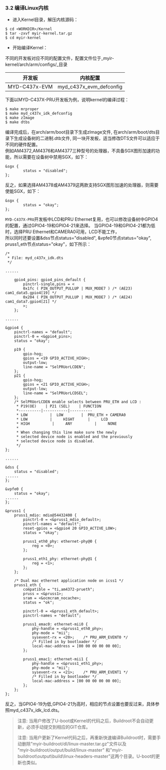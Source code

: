 ### 3.2 编译Linux内核

* 进入Kernel目录，解压内核源码：  

```
$ cd <WORKDIR>/Kernel
$ tar -zxvf myir-kernel.tar.gz
$ cd myir-kernel
```

* 开始编译Kernel：  

不同的开发板对应不同的配置文件，配置文件位于_myir-kernel/arch/arm/configs/_目录

| 开发板 | 内核配置 |
| --- | --- |
| MYD-C437x-EVM | myd\_c437x\_evm\_defconfig |

下面以MYD-C437X-PRU开发板为例，说明kernel的编译过程：

```
$ make mrproper
$ make myd_c437x_idk_defconfig
$ make zImage
$ make dtbs
```

编译完成后，在arch/arm/boot目录下生成zImage文件, 在arch/arm/boot/dts目录下生成设备树的二进制.dtb文件, 同一块开发板，适当修改DTS文件可以适应于不同的硬件配置。  
例如AM4372,AM4376和AM4377三种型号的处理器，不具备SGX图形加速的功能，所以需要在设备树中禁用SGX，如下：

```
&sgx {
        status = "disabled";
};
```

反之，如果选择AM4378或AM4379这两款支持SGX图形加速的处理器，则需要使能SGX，如下：

```
&sgx {
        status = "okay";
};
```

`MYD-C437X-PRU`开发板中LCD和PRU Ethernet复用，也可以修改设备树中GPIO4的配置，通过GPIO4-19和GPIO4-21来选择。 当GPIO4-19和GPIO4-21都为低时，选择PRU Ethernet和CAMERA0可用，LCD不能工作，  
所以同时还要设置&dss节点status="disabled", &vpfe0节点status="okay", pruss1\_eth节点status="okay"，如下所示：

```
/*
 * File: myd_c437x_idk.dts
 */

......

    gpio4_pins: gpio4_pins_default {
        pinctrl-single,pins = <
        0x1fc ( PIN_OUTPUT_PULLUP | MUX_MODE7 ) /* (AE23) cam1_data5.gpio4[19] */
        0x204 ( PIN_OUTPUT_PULLUP | MUX_MODE7 ) /* (AE24) cam1_data7.gpio4[21] */
        >;
    };

......

&gpio4 {
    pinctrl-names = "default";
    pinctrl-0 = <&gpio4_pins>;
    status = "okay";

    p19 {
        gpio-hog;
        gpios = <19 GPIO_ACTIVE_HIGH>;
        output-low;
        line-name = "SelPRUorLCDEN";
    };
    p21 {
        gpio-hog;
        gpios = <21 GPIO_ACTIVE_HIGH>;
        output-low;
        line-name = "SelPRUorLCDSEL";
    };
    /* SelPRUorLCDEN enable selects between PRU_ETH and LCD :
     * P19(OE)    | P21 (SEL)    | FUNCTION 
     *----------|-----------|----------
     * LOW          |  LOW        |  PRU_ETH + CAMERA0
     * LOW          |     HIGHT      |     LCD
     * HIGH          |     ANY          |     NONE
     * 
     * When changing this line make sure the newly
     * selected device node is enabled and the previously
     * selected device node is disabled.
     */
};

......

&dss {
    status = "disabled";
......
};

&vpfe0 {
    status = "okay";
......
};

&pruss1 {
    pruss1_mdio: mdio@54432400 {
        pinctrl-0 = <&pruss1_mdio_default>;
        pinctrl-names = "default";
        reset-gpios = <&gpio4 20 GPIO_ACTIVE_LOW>;
        status = "okay";

        pruss1_eth0_phy: ethernet-phy@0 {
            reg = <0>;
        };

        pruss1_eth1_phy: ethernet-phy@1 {
            reg = <1>;
        };
    };

    /* Dual mac ethernet application node on icss1 */
    pruss1_eth {
        compatible = "ti,am4372-prueth";
        pruss = <&pruss1>;
        sram = <&ocmcram_nocache>;
        status = "ok";

        pinctrl-0 = <&pruss1_eth_default>;
        pinctrl-names = "default";

        pruss1_emac0: ethernet-mii0 {
            phy-handle = <&pruss1_eth0_phy>;
            phy-mode = "mii";
            sysevent-rx = <20>;    /* PRU_ARM_EVENT0 */
            /* Filled in by bootloader */
            local-mac-address = [00 00 00 00 00 00];
        };

        pruss1_emac1: ethernet-mii1 {
            phy-handle = <&pruss1_eth1_phy>;
            phy-mode = "mii";
            sysevent-rx = <21>;    /* PRU_ARM_EVENT1 */
            /* Filled in by bootloader */
            local-mac-address = [00 00 00 00 00 00];
        };
    };
};
```

反之，当GPIO4-19为低,GPIO4-21为高时，相应的节点设置也要反过来，具体参照myd\_c437x\_idk\_lcd.dts。

> 注意: 当用户修改了U-boot或Kernel的代码之后，Buildroot不会自动更新，必须手动提交到相应的GIT仓库。
>
> 注意: 当用户更新了Kernel代码之后，再重新快速编译Buildroot时，需要手动删除"myir-buildroot/dl/linux-master.tar.gz"文件以及  
> "myir-buildroot/output/build/linux-master" 和"myir-buildroot\output\build\linux-headers-master"这两个目录。U-boot的更新也类似。



